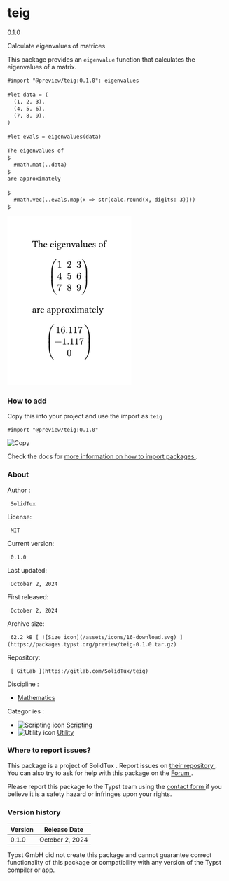 #  teig

0.1.0

Calculate eigenvalues of matrices

This package provides an ` eigenvalue ` function that calculates the
eigenvalues of a matrix.

    
    
    #import "@preview/teig:0.1.0": eigenvalues
    
    #let data = (
      (1, 2, 3),
      (4, 5, 6),
      (7, 8, 9),
    )
    
    #let evals = eigenvalues(data)
    
    The eigenvalues of
    $
      #math.mat(..data)
    $
    are approximately
    
    $
      #math.vec(..evals.map(x => str(calc.round(x, digits: 3))))
    $
    

![example](https://github.com/typst/packages/raw/main/packages/preview/teig/0.1.0/example.png)

###  How to add

Copy this into your project and use the import as  ` teig `

    
    
    #import "@preview/teig:0.1.0"

![Copy](/assets/icons/16-copy.svg)

Check the docs for  [ more information on how to import packages
](https://typst.app/docs/reference/scripting/#packages) .

###  About

Author  :

     SolidTux 
License:

     MIT 
Current version:

     0.1.0 
Last updated:

     October 2, 2024 
First released:

     October 2, 2024 
Archive size:

     62.2 kB [ ![Size icon](/assets/icons/16-download.svg) ](https://packages.typst.org/preview/teig-0.1.0.tar.gz)
Repository:

     [ GitLab ](https://gitlab.com/SolidTux/teig)
Discipline  :

    

  * [ Mathematics ](https://typst.app/universe/search/?discipline=mathematics)

Categor  ies  :

    

  * ![Scripting icon](/assets/icons/16-code.svg) [ Scripting ](https://typst.app/universe/search/?category=scripting)
  * ![Utility icon](/assets/icons/16-hammer.svg) [ Utility ](https://typst.app/universe/search/?category=utility)

###  Where to report issues?

This  package  is a project of  SolidTux  .  Report issues on  [ their
repository ](https://gitlab.com/SolidTux/teig) .  You can also try to ask for
help with this  package  on the  [ Forum ](https://forum.typst.app) .

Please report this  package  to the Typst team using the  [ contact form
](https://typst.app/contact) if you believe it is a safety hazard or infringes
upon your rights.

###  Version history

Version  |  Release Date   
---|---  
0.1.0  |  October 2, 2024   
  
Typst GmbH did not create this  package  and cannot guarantee correct
functionality of this  package  or compatibility with any version of the Typst
compiler or app.

